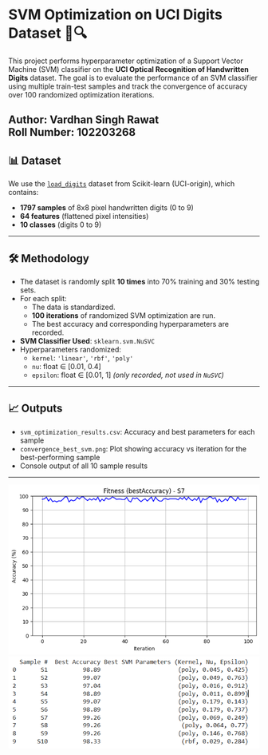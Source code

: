# SVM Optimization on UCI Digits Dataset 🧠🔍

This project performs hyperparameter optimization of a Support Vector Machine (SVM) classifier on the **UCI Optical Recognition of Handwritten Digits** dataset. The goal is to evaluate the performance of an SVM classifier using multiple train-test samples and track the convergence of accuracy over 100 randomized optimization iterations.

Author: **Vardhan Singh Rawat**  
Roll Number: **102203268**
---

## 📊 Dataset

We use the [`load_digits`](https://scikit-learn.org/stable/modules/generated/sklearn.datasets.load_digits.html) dataset from Scikit-learn (UCI-origin), which contains:
- **1797 samples** of 8x8 pixel handwritten digits (0 to 9)
- **64 features** (flattened pixel intensities)
- **10 classes** (digits 0 to 9)

---

## 🛠️ Methodology

- The dataset is randomly split **10 times** into 70% training and 30% testing sets.
- For each split:
  - The data is standardized.
  - **100 iterations** of randomized SVM optimization are run.
  - The best accuracy and corresponding hyperparameters are recorded.
- **SVM Classifier Used**: `sklearn.svm.NuSVC`
- Hyperparameters randomized:
  - `kernel`: `'linear'`, `'rbf'`, `'poly'`
  - `nu`: float ∈ [0.01, 0.4]
  - `epsilon`: float ∈ [0.01, 1] *(only recorded, not used in `NuSVC`)*

---

## 📈 Outputs

- `svm_optimization_results.csv`: Accuracy and best parameters for each sample
- `convergence_best_svm.png`: Plot showing accuracy vs iteration for the best-performing sample
- Console output of all 10 sample results

---
![accuracy graph](accuracy.png)
![Result](stats.png)
